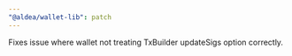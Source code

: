 ```yaml
---
"@aldea/wallet-lib": patch
---
```


Fixes issue where wallet not treating TxBuilder updateSigs option correctly.
